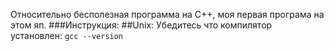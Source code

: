 Относительно бесполезная программа на С++, моя первая програма на этом яп.
###Инструкция:
 ##Unix:
   Убедитесь что компилятор установлен: `gcc --version`
